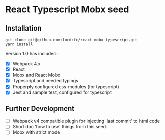 # React Typescript Mobx seed

## Installation

```
git clone git@github.com:lordzfc/react-mobx-typescript.git  
yarn install
```


Version 1.0 has included:

- [x] Webpack 4.x
- [x] React
- [x] Mobx and React Mobx
- [x] Typescript and needed typings
- [x] Properply configured css-modules (for typescript)
- [x] Jest and sample test, configured for typescript

## Further Development

- [ ] Webpack v4 compatible plugin for injecting 'last commit' to html code
- [ ] Short doc 'how to use' things from this seed.
- [ ] Mobx with strict mode